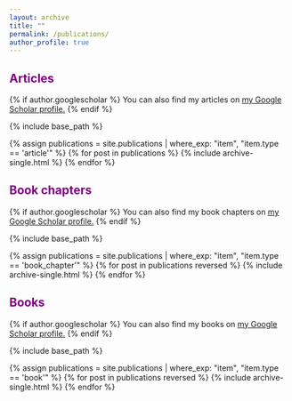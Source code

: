 ```yaml
---
layout: archive
title: ""
permalink: /publications/
author_profile: true
---
```


## <span style='color:#800080'>Articles</span>

{% if author.googlescholar %}
  You can also find my articles on <u><a href="{{author.googlescholar}}">my Google Scholar profile</a>.</u>
{% endif %}

{% include base_path %}

{% assign publications = site.publications | where_exp: "item", "item.type == 'article'" %}
{% for post in publications %}
  {% include archive-single.html %}
{% endfor %}

## <span style='color:#800080'>Book chapters</span>

{% if author.googlescholar %}
  You can also find my book chapters on <u><a href="{{author.googlescholar}}">my Google Scholar profile</a>.</u>
{% endif %}

{% include base_path %}

{% assign publications = site.publications | where_exp: "item", "item.type == 'book_chapter'" %}
{% for post in publications reversed %}
  {% include archive-single.html %}
{% endfor %}

## <span style='color:#800080'>Books</span>

{% if author.googlescholar %}
  You can also find my books on <u><a href="{{author.googlescholar}}">my Google Scholar profile</a>.</u>
{% endif %}

{% include base_path %}

{% assign publications = site.publications | where_exp: "item", "item.type == 'book'" %}
{% for post in publications reversed %}
  {% include archive-single.html %}
{% endfor %}